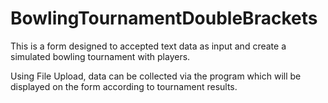 # BowlingTournamentDoubleBrackets
This is a form designed to accepted text data as input and create a simulated bowling tournament with players.

Using File Upload, data can be collected via the program which will be displayed on the form according to tournament results.
